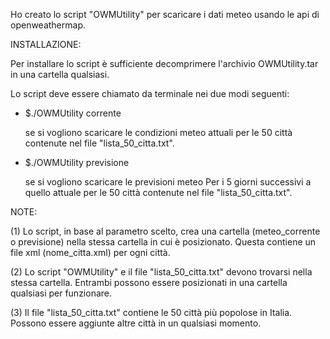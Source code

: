 Ho creato lo script "OWMUtility" per scaricare i dati meteo usando le api di openweathermap.

INSTALLAZIONE:

Per installare lo script è sufficiente decomprimere l'archivio OWMUtility.tar in una 
cartella qualsiasi.

Lo script deve essere chiamato da terminale nei due modi seguenti:

- $./OWMUtility corrente 
  
  se si vogliono scaricare le condizioni meteo
  attuali per le 50 città contenute nel file "lista_50_citta.txt".

- $./OWMUtility previsione
   
  se si vogliono scaricare le previsioni meteo
  Per i 5 giorni successivi a quello attuale per le 50 città contenute nel 
  file "lista_50_citta.txt".

NOTE:

(1) Lo script, in base al parametro scelto, crea una cartella (meteo_corrente o previsione) nella stessa cartella in cui è posizionato. Questa contiene un file xml (nome_citta.xml) per ogni città.

(2) Lo script "OWMUtility" e il file "lista_50_citta.txt" devono trovarsi nella stessa cartella. Entrambi possono essere posizionati in una cartella qualsiasi per funzionare. 

(3) Il file "lista_50_citta.txt" contiene le 50 città più popolose in Italia. Possono essere aggiunte altre città in un qualsiasi momento.